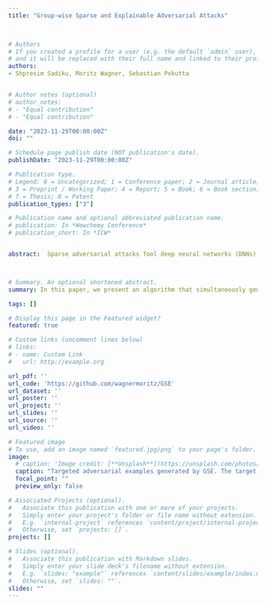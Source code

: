 ```yaml
---
title: "Group-wise Sparse and Explainable Adversarial Attacks"


  
# Authors
# If you created a profile for a user (e.g. the default `admin` user), write the username (folder name) here 
# and it will be replaced with their full name and linked to their profile.
authors:
- Shpresim Sadiku, Moritz Wagner, Sebastian Pokutta


# Author notes (optional)
# author_notes:
# - "Equal contribution"
# - "Equal contribution"

date: "2023-11-29T00:00:00Z"
doi: ""

# Schedule page publish date (NOT publication's date).
publishDate: "2023-11-29T00:00:00Z"

# Publication type.
# Legend: 0 = Uncategorized; 1 = Conference paper; 2 = Journal article;
# 3 = Preprint / Working Paper; 4 = Report; 5 = Book; 6 = Book section;
# 7 = Thesis; 8 = Patent
publication_types: ["3"]

# Publication name and optional abbreviated publication name.
# publication: In *Wowchemy Conference*
# publication_short: In *ICW*


abstract:  Sparse adversarial attacks fool deep neural networks (DNNs) through minimal pixel perturbations, typically regularized by the l_0 norm. Recent efforts have replaced this norm with a structural sparsity regularizer, such as the nuclear group norm, to craft group-wise sparse adversarial attacks. The resulting perturbations are thus explainable and hold significant practical relevance, shedding light on an even greater vulnerability of DNNs than previously anticipated. However, crafting such attacks poses an optimization challenge, as it involves computing norms for groups of pixels within a non-convex objective. In this paper, we tackle this challenge by presenting an algorithm that simultaneously generates group-wise sparse attacks within semantically meaningful areas of an image. In each iteration, the core operation of our algorithm involves the optimization of a quasinorm adversarial loss. This optimization is achieved by employing the 1/2-quasinorm proximal operator for some iterations, a method tailored for nonconvex programming. Subsequently, the algorithm transitions to a projected Nesterov's accelerated gradient descent with 2-norm regularization applied to perturbation magnitudes. We rigorously evaluate the efficacy of our novel attack in both targeted and non-targeted attack scenarios, on CIFAR-10 and ImageNet datasets. When compared to state-of-the-art methods, our attack consistently results in a remarkable increase in group-wise sparsity, e.g., an increase of 48.12% on CIFAR-10 and 40.78% on ImageNet (average case, targeted attack), all while maintaining lower perturbation magnitudes. Notably, this performance is complemented by a significantly faster computation time and a 100% attack success rate.



# Summary. An optional shortened abstract.
summary: In this paper, we present an algorithm that simultaneously generates group-wise sparse attacks within semantically meaningful areas of an image. In each iteration, the core operation of our algorithm involves the optimization of a quasinorm adversarial loss. This optimization is achieved by employing the 1/2-quasinorm proximal operator for some iterations, a method tailored for nonconvex programming. Subsequently, the algorithm transitions to a projected Nesterov's accelerated gradient descent with 2-norm regularization applied to perturbation magnitudes. We rigorously evaluate the efficacy of our novel attack in both targeted and non-targeted attack scenarios, on CIFAR-10 and ImageNet datasets. When compared to state-of-the-art methods, our attack consistently results in a remarkable increase in group-wise sparsity, e.g., an increase of 48.12% on CIFAR-10 and 40.78% on ImageNet (average case, targeted attack), all while maintaining lower perturbation magnitudes. Notably, this performance is complemented by a significantly faster computation time and a 100% attack success rate.

tags: []

# Display this page in the Featured widget?
featured: true

# Custom links (uncomment lines below)
# links:
# - name: Custom Link
#   url: http://example.org

url_pdf: ''
url_code: 'https://github.com/wagnermoritz/GSE'
url_dataset: ''
url_poster: ''
url_project: ''
url_slides: ''
url_source: ''
url_video: ''

# Featured image
# To use, add an image named `featured.jpg/png` to your page's folder. 
image:
  # caption: 'Image credit: [**Unsplash**](https://unsplash.com/photos/pLCdAaMFLTE)'
  caption: "Targeted adversarial examples generated by GSE. The target is airship for the first two rows, and golf cart for the last two rows. See article for details."
  focal_point: ""
  preview_only: false

# Associated Projects (optional).
#   Associate this publication with one or more of your projects.
#   Simply enter your project's folder or file name without extension.
#   E.g. `internal-project` references `content/project/internal-project/index.md`.
#   Otherwise, set `projects: []`.
projects: []

# Slides (optional).
#   Associate this publication with Markdown slides.
#   Simply enter your slide deck's filename without extension.
#   E.g. `slides: "example"` references `content/slides/example/index.md`.
#   Otherwise, set `slides: ""`.
slides: ""
---
```


